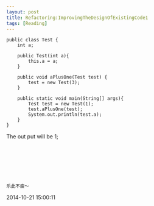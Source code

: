 ```yaml
---
layout: post
title: Refactoring:ImprovingTheDesignOfExistingCode1
tags: [Reading]
---
```


>
	

```	
public class Test {
	int a;

	public Test(int a){
		this.a = a;
	}
	
	public void aPlusOne(Test test) {
		test = new Test(3);
	}
	
	public static void main(String[] args){
		Test test = new Test(1);
		test.aPlusOne(test);
		System.out.println(test.a);
	}
}

```

The out put will be 1;

```	
```

```	
```

```	
```

```	
```

```	
```

```	
```

```	
```



	乐此不疲～

2014-10-21 15:00:11









